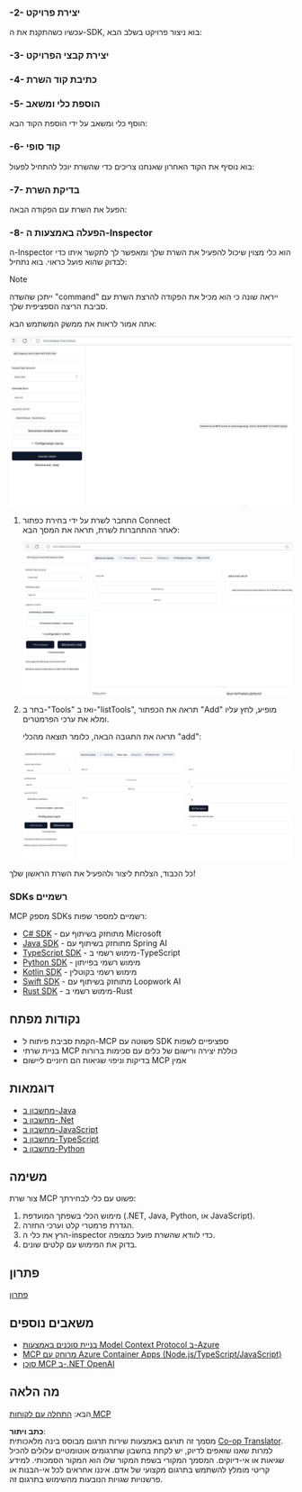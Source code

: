 <!--
CO_OP_TRANSLATOR_METADATA:
{
  "original_hash": "262e6e510f0c3fe1e36180eadcd67c33",
  "translation_date": "2025-06-02T17:39:19+00:00",
  "source_file": "03-GettingStarted/01-first-server/README.md",
  "language_code": "he"
}
-->
### -2- יצירת פרויקט

עכשיו כשהתקנת את ה-SDK, בוא ניצור פרויקט בשלב הבא:

### -3- יצירת קבצי הפרויקט

### -4- כתיבת קוד השרת

### -5- הוספת כלי ומשאב

הוסף כלי ומשאב על ידי הוספת הקוד הבא:

### -6- קוד סופי

בוא נוסיף את הקוד האחרון שאנחנו צריכים כדי שהשרת יוכל להתחיל לפעול:

### -7- בדיקת השרת

הפעל את השרת עם הפקודה הבאה:

### -8- הפעלה באמצעות ה-Inspector

ה-Inspector הוא כלי מצוין שיכול להפעיל את השרת שלך ומאפשר לך לתקשר איתו כדי לבדוק שהוא פועל כראוי. בוא נתחיל:

> [!NOTE]
> ייתכן שהשדה "command" ייראה שונה כי הוא מכיל את הפקודה להרצת השרת עם סביבת הריצה הספציפית שלך.

אתה אמור לראות את ממשק המשתמש הבא:

![Connect](../../../../translated_images/connect.141db0b2bd05f096fb1dd91273771fd8b2469d6507656c3b0c9df4b3c5473929.he.png)

1. התחבר לשרת על ידי בחירת כפתור Connect  
   לאחר ההתחברות לשרת, תראה את המסך הבא:

   ![Connected](../../../../translated_images/connected.73d1e042c24075d386cacdd4ee7cd748c16364c277d814e646ff2f7b5eefde85.he.png)

2. בחר ב-"Tools" ואז ב-"listTools", תראה את הכפתור "Add" מופיע, לחץ עליו ומלא את ערכי הפרמטרים.

   תראה את התגובה הבאה, כלומר תוצאה מהכלי "add":

   ![Result of running add](../../../../translated_images/ran-tool.a5a6ee878c1369ec1e379b81053395252a441799dbf23416c36ddf288faf8249.he.png)

כל הכבוד, הצלחת ליצור ולהפעיל את השרת הראשון שלך!

### SDKs רשמיים

MCP מספק SDKs רשמיים למספר שפות:
- [C# SDK](https://github.com/modelcontextprotocol/csharp-sdk) - מתוחזק בשיתוף עם Microsoft
- [Java SDK](https://github.com/modelcontextprotocol/java-sdk) - מתוחזק בשיתוף עם Spring AI
- [TypeScript SDK](https://github.com/modelcontextprotocol/typescript-sdk) - מימוש רשמי ב-TypeScript
- [Python SDK](https://github.com/modelcontextprotocol/python-sdk) - מימוש רשמי בפייתון
- [Kotlin SDK](https://github.com/modelcontextprotocol/kotlin-sdk) - מימוש רשמי בקוטלין
- [Swift SDK](https://github.com/modelcontextprotocol/swift-sdk) - מתוחזק בשיתוף עם Loopwork AI
- [Rust SDK](https://github.com/modelcontextprotocol/rust-sdk) - מימוש רשמי ב-Rust

## נקודות מפתח

- הקמת סביבת פיתוח ל-MCP פשוטה עם SDK ספציפיים לשפות
- בניית שרתי MCP כוללת יצירה ורישום של כלים עם סכימות ברורות
- בדיקות וניפוי שגיאות הם חיוניים ליישום MCP אמין

## דוגמאות

- [מחשבון ב-Java](../samples/java/calculator/README.md)
- [מחשבון ב-.Net](../../../../03-GettingStarted/samples/csharp)
- [מחשבון ב-JavaScript](../samples/javascript/README.md)
- [מחשבון ב-TypeScript](../samples/typescript/README.md)
- [מחשבון ב-Python](../../../../03-GettingStarted/samples/python)

## משימה

צור שרת MCP פשוט עם כלי לבחירתך:
1. מימוש הכלי בשפתך המועדפת (.NET, Java, Python, או JavaScript).
2. הגדרת פרמטרי קלט וערכי החזרה.
3. הרץ את כלי ה-inspector כדי לוודא שהשרת פועל כמצופה.
4. בדוק את המימוש עם קלטים שונים.

## פתרון

[פתרון](./solution/README.md)

## משאבים נוספים

- [בניית סוכנים באמצעות Model Context Protocol ב-Azure](https://learn.microsoft.com/azure/developer/ai/intro-agents-mcp)
- [MCP מרוחק עם Azure Container Apps (Node.js/TypeScript/JavaScript)](https://learn.microsoft.com/samples/azure-samples/mcp-container-ts/mcp-container-ts/)
- [סוכן MCP ב-.NET OpenAI](https://learn.microsoft.com/samples/azure-samples/openai-mcp-agent-dotnet/openai-mcp-agent-dotnet/)

## מה הלאה

הבא: [התחלה עם לקוחות MCP](/03-GettingStarted/02-client/README.md)

**כתב ויתור**:  
מסמך זה תורגם באמצעות שירות תרגום מבוסס בינה מלאכותית [Co-op Translator](https://github.com/Azure/co-op-translator). למרות שאנו שואפים לדיוק, יש לקחת בחשבון שתרגומים אוטומטיים עלולים להכיל שגיאות או אי-דיוקים. המסמך המקורי בשפת המקור שלו הוא המקור הסמכותי. למידע קריטי מומלץ להשתמש בתרגום מקצועי של אדם. איננו אחראים לכל אי-הבנות או פרשנויות שגויות הנובעות מהשימוש בתרגום זה.